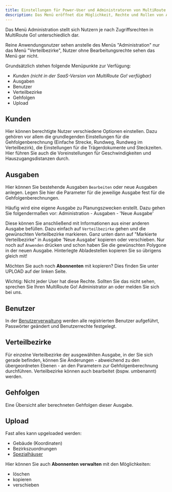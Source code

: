 ```yaml
---
title: Einstellungen für Power-User und Administratoren von MultiRoute Go!
description: Das Menü eröffnet die Möglichkeit, Rechte und Rollen von Anwendern zu definieren. Wer darf was sehen, wie wird welcher Verteilbezirk gerechnet? Alles einstellbar und konfigurierbar. 
---
```


Das Menü Administration stellt sich Nutzern je nach Zugriffsrechten in MultiRoute Go! unterschiedlich dar.

Reine Anwendungsnutzer sehen anstelle des Menüs "Administration" nur das Menü "Verteilbezirke", Nutzer ohne Bearbeitungsrechte sehen das Menü gar nicht.

Grundsätzlich stehen folgende Menüpunkte zur Verfügung:

* *Kunden (nicht in der SaaS-Version von MultiRoute Go! verfügbar)*
* Ausgaben
* Benutzer
* Verteilbezirke
* Gehfolgen
* Upload


## Kunden ##
Hier können berechtigte Nutzer verschiedene Optionen einstellen. Dazu gehören vor allem die grundlegenden Einstellungen für die Gehfolgenberechnung (Einfache Strecke, Rundweg, Rundweg im Verteilbezirk), die Einstellungen für die Trägerdokumente und Steckzeiten. Hier führen Sie auch die Voreinstellungen für Geschwindigkeiten und Hauszugangsdistanzen durch.

## Ausgaben ##
Hier können Sie bestehende Ausgaben ```Bearbeiten``` oder neue Ausgaben anlegen. 
Legen Sie hier die Parameter für die jeweilige Ausgabe fest für die Gehfolgenberechnungen. 

Häufig wird eine eigene Ausgabe zu Planungszwecken erstellt. Dazu gehen Sie folgendermaßen vor:
Administration - Ausgaben - 'Neue Ausgabe'

Diese können Sie anschließend mit Informationen aus einer anderen Ausgabe befüllen. Dazu einfach auf `Verteilbezirke` gehen und die gewünschten Verteilbezirke markieren. 
Ganz unten dann auf 
"Markierte Verteilbezirke" in Ausgabe 'Neue Ausgabe' kopieren oder verschieben. Nur noch auf ```Anwenden``` drücken und schon haben Sie die gewünschten Polygone in der neuen Ausgabe.
Hinterlegte Abladestellen kopieren Sie so übrigens gleich mit!

Möchten Sie auch noch **Abonnenten** mit kopieren? Dies finden Sie unter UPLOAD auf der linken Seite.

Wichtig: Nicht jeder User hat diese Rechte. Sollten Sie das nicht sehen, sprechen Sie Ihren MultiRoute Go! Administrator an oder melden Sie sich bei uns.


## Benutzer ##
In der [Benutzerverwaltung](../user) werden alle registrierten Benutzer aufgeführt, Passwörter geändert und Benutzerrechte festgelegt.

## Verteilbezirke ##
Für einzelne Verteilbezirke der ausgewählten Ausgabe, in der Sie sich gerade befinden, können Sie Änderungen - abweichend zu den übergeordneten Ebenen -  an den Parametern zur Gehfolgenberechnung durchführen. Verteilbezirke können auch bearbeitet (bspw. umbenannt) werden.

## Gehfolgen ##
Eine Übersicht aller berechneten Gehfolgen dieser Ausgabe.

## Upload ##
Fast alles kann upgeloaded werden: 

* Gebäude (Koordinaten)
* Bezirkszuordnungen
* [Spezialhäuser](../upload_manuell.md)

Hier können Sie auch **Abonnenten verwalten** mit den Möglichkeiten:

* löschen
* kopieren
* verschieben
